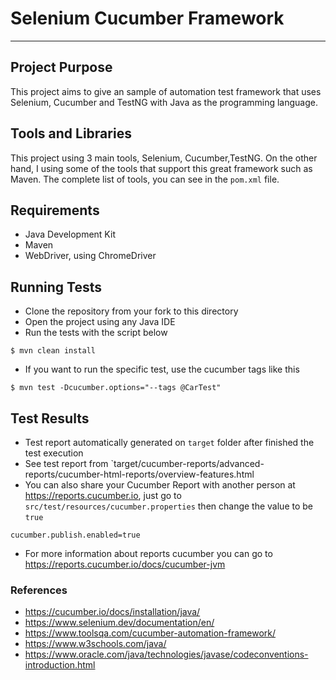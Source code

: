 # Selenium Cucumber Framework

---

## Project Purpose
This project aims to give an sample of automation test framework that uses Selenium, Cucumber and TestNG with Java as the programming language.

## Tools and Libraries
This project using 3 main tools, Selenium, Cucumber,TestNG.
On the other hand, I using some of the tools that support this great framework such as Maven.
The complete list of tools, you can see in the `pom.xml` file.

## Requirements
* Java Development Kit
* Maven
* WebDriver, using ChromeDriver

## Running Tests
* Clone the repository from your fork to this directory
* Open the project using any Java IDE
* Run the tests with the script below
```shell
$ mvn clean install
```
* If you want to run the specific test, use the cucumber tags like this
```shell
$ mvn test -Dcucumber.options="--tags @CarTest"
```

## Test Results
* Test report automatically generated on `target` folder after finished the test execution
* See test report from `target/cucumber-reports/advanced-reports/cucumber-html-reports/overview-features.html
* You can also share your Cucumber Report with another person at https://reports.cucumber.io, just go to `src/test/resources/cucumber.properties` then change the value to be `true`
```properties
cucumber.publish.enabled=true
```
* For more information about reports cucumber you can go to https://reports.cucumber.io/docs/cucumber-jvm

### References
* https://cucumber.io/docs/installation/java/
* https://www.selenium.dev/documentation/en/
* https://www.toolsqa.com/cucumber-automation-framework/
* https://www.w3schools.com/java/
* https://www.oracle.com/java/technologies/javase/codeconventions-introduction.html
